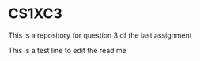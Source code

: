 # CS1XC3
This is a repository for question 3 of the last assignment

This is a test line to edit the read me
